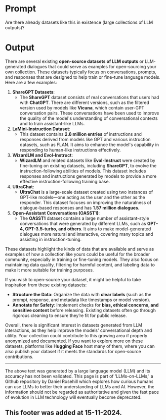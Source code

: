 # Prompt

Are there already datasets like this in existence (large collections of LLM outputs)?

# Output

There are several existing **open-source datasets of LLM outputs** or LLM-generated dialogues that could serve as examples for open-sourcing your own collection. These datasets typically focus on conversations, prompts, and responses that are designed to help train or fine-tune language models. Here are a few examples:

1. **ShareGPT Datasets**:
   - The **ShareGPT** dataset consists of real conversations that users had with **ChatGPT**. There are different versions, such as the filtered version used by models like **Vicuna**, which contain user-GPT conversation pairs. These conversations have been used to improve the quality of the model's understanding of conversational contexts and to train assistant-like LLMs.
2. **LaMini-Instruction Dataset**:
   - This dataset contains **2.8 million entries** of instructions and responses derived from models like GPT and various instruction datasets, such as FLAN. It aims to enhance the model's capability in responding to human-like instructions effectively.
3. **WizardLM and Evol-Instruct**:
   - **WizardLM** and related datasets like **Evol-Instruct** were created by fine-tuning on existing datasets, including **ShareGPT**, to evolve the instruction-following abilities of models. This dataset includes responses and instructions generated by models to provide a more effective instruction-following training base.
4. **UltraChat**:
   - **UltraChat** is a large-scale dataset created using two instances of GPT-like models—one acting as the user and the other as the responder. This dataset focuses on improving the naturalness of dialogue-based responses and has **1.57 million dialogues**.
5. **Open-Assistant Conversations (OASST1)**:
   - The **OASST1** dataset contains a large number of assistant-style conversations that were generated by different LLMs, such as **GPT-4, GPT-3.5-turbo, and others**. It aims to make model-generated dialogues more natural and interactive, covering many topics and assisting in instruction-tuning.

These datasets highlight the kinds of data that are available and serve as examples of how a collection like yours could be useful for the broader community, especially in training or fine-tuning models. They also focus on maintaining data quality, filtering for harmful content, and labeling data to make it more suitable for training purposes.

If you wish to open-source your dataset, it might be helpful to take inspiration from these existing datasets:

- **Structure the Data**: Organize the data with **clear labels** (such as the prompt, response, and metadata like timestamps or model version).
- **Annotate for Safety**: Implement checks for **bias, ethical concerns, and sensitive content** before releasing. Existing datasets often go through rigorous cleaning to ensure they’re fit for public release.

Overall, there is significant interest in datasets generated from LLM interactions, as they help improve the models' conversational depth and utility. Your collection could contribute to this growing area if properly anonymized and documented. If you want to explore more on these datasets, platforms like **Hugging Face** host many of them, where you can also publish your dataset if it meets the standards for open-source contributions.

---

The above text was generated by a large language model (LLM) and its accuracy has not been validated. This page is part of 'LLMs-on-LLMs,' a Github repository by Daniel Rosehill which explores how curious humans can use LLMs to better their understanding of LLMs and AI. However, the information should not be regarded as authoritative and given the fast pace of evolution in LLM technology will eventually become deprecated. 

This footer was added at 15-11-2024.
---